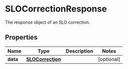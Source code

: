 # SLOCorrectionResponse

The response object of an SLO correction.

## Properties

| Name     | Type                                  | Description | Notes      |
| -------- | ------------------------------------- | ----------- | ---------- |
| **data** | [**SLOCorrection**](SLOCorrection.md) |             | [optional] |
